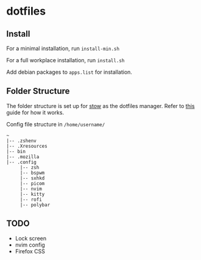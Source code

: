 # dotfiles

## Install
For a minimal installation, run `install-min.sh`

For a full workplace installation, run `install.sh`

Add debian packages to `apps.list` for installation.

## Folder Structure
The folder structure is set up for [stow](https://www.gnu.org/software/stow/) as the dotfiles manager. Refer to
[this](https://www.gnu.org/software/stow/) guide for how it works.

Config file structure in `/home/username/`

```
~
|-- .zshenv
|-- .Xresources
|-- bin
|-- .mozilla
|-- .config
     |-- zsh
     |-- bspwm
     |-- sxhkd
     |-- picom
     |-- nvim
     |-- kitty
     |-- rofi
     |-- polybar
```


## TODO
- Lock screen
- nvim config
- Firefox CSS
